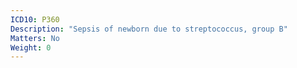 ```yaml
---
ICD10: P360
Description: "Sepsis of newborn due to streptococcus, group B"
Matters: No
Weight: 0
---
```

